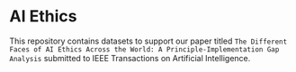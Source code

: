 # AI Ethics
This repository contains datasets to support our paper titled
`The Different Faces of AI Ethics Across the World: A Principle-Implementation Gap Analysis`
submitted to IEEE Transactions on Artificial Intelligence.

